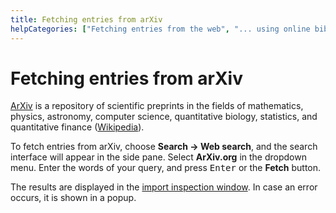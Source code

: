 ```yaml
---
title: Fetching entries from arXiv
helpCategories: ["Fetching entries from the web", "... using online bibliographic database"]
---
```


# Fetching entries from arXiv

[ArXiv](https://arxiv.org/) is a repository of scientific preprints in the fields of mathematics, physics, astronomy, computer science, quantitative biology, statistics, and quantitative finance ([Wikipedia](https://en.wikipedia.org/wiki/ArXiv)).


To fetch entries from arXiv, choose **Search → Web search**, and the search interface will appear in the side pane. Select **ArXiv.org** in the dropdown menu.
Enter the words of your query, and press <kbd>Enter</kbd> or the **Fetch** button.

The results are displayed in the [import inspection window](ImportInspectionDialog).
In case an error occurs, it is shown in a popup.
